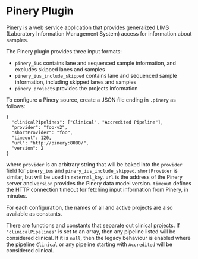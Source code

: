 # Pinery Plugin
[Pinery](http://github.com/oicr-gsi/pinery) is a web service application that
provides generalized LIMS (Laboratory Information Management System) access for information about samples.

The Pinery plugin provides three input formats:

- `pinery_ius` contains lane and sequenced sample information, and excludes 
   skipped lanes and samples
- `pinery_ius_include_skipped` contains lane and sequenced sample information, including 
   skipped lanes and samples
- `pinery_projects` provides the projects information

To configure a Pinery source, create a JSON file ending in `.pinery` as follows:

    {
      "clinicalPipelines": ["Clinical", "Accredited Pipeline"],
      "provider": "foo-v2",
      "shortProvider": "foo",
      "timeout": 120,
      "url": "http://pinery:8080/",
      "version": 2
    }

where `provider` is an arbitrary string that will be baked into the
`provider` field for `pinery_ius` and `pinery_ius_include_skipped`. `shortProvider` is 
similar, but will be used in `external_key`. `url` is the address of the Pinery
server and `version` provides the Pinery data model version. `timeout` defines the HTTP connection timeout for fetching
input information from Pinery, in minutes.

For each configuration, the names of all and active projects are also available
as constants.

There are functions and constants that separate out clinical projects. If `"clinicalPipelines"` is
set to an array, then any pipeline listed will be considered clinical. If it is `null`, then the
legacy behaviour is enabled where the pipeline `Clinical` or any pipeline starting with `Accredited`
will be considered clinical.
